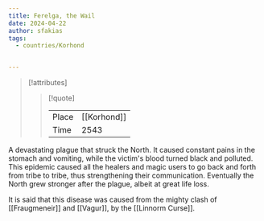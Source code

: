 ```yaml
---
title: Ferelga, the Wail
date: 2024-04-22
author: sfakias
tags:
  - countries/Korhond


---
```

> [!attributes]
> 
> > [!quote]
> >
> > | | |
> > | --- | --- |
> > | Place | [[Korhond]] |
> > | Time | 2543 |

A devastating plague that struck the North. It caused constant pains in the stomach and vomiting, while the victim's blood turned black and polluted. This epidemic caused all the healers and magic users to go back and forth from tribe to tribe, thus strengthening their communication. Eventually the North grew stronger after the plague, albeit at great life loss.

It is said that this disease was caused from the mighty clash of [[Fraugmeneir]] and [[Vagur]], by the [[Linnorm Curse]].